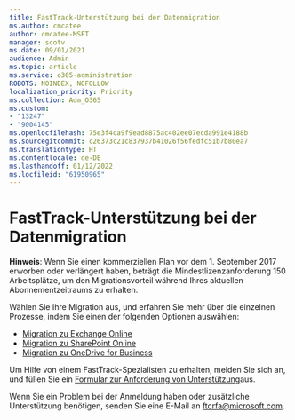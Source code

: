 ```yaml
---
title: FastTrack-Unterstützung bei der Datenmigration
ms.author: cmcatee
author: cmcatee-MSFT
manager: scotv
ms.date: 09/01/2021
audience: Admin
ms.topic: article
ms.service: o365-administration
ROBOTS: NOINDEX, NOFOLLOW
localization_priority: Priority
ms.collection: Adm_O365
ms.custom:
- "13247"
- "9004145"
ms.openlocfilehash: 75e3f4ca9f9ead8875ac402ee07ecda991e4188b
ms.sourcegitcommit: c26373c21c837937b41026f56fedfc51b7b80ea7
ms.translationtype: HT
ms.contentlocale: de-DE
ms.lasthandoff: 01/12/2022
ms.locfileid: "61950965"
---
```

# <a name="fasttrack-assistance-with-data-migration"></a>FastTrack-Unterstützung bei der Datenmigration

**Hinweis**: Wenn Sie einen kommerziellen Plan vor dem 1. September 2017 erworben oder verlängert haben, beträgt die Mindestlizenzanforderung 150 Arbeitsplätze, um den Migrationsvorteil während Ihres aktuellen Abonnementzeitraums zu erhalten.

Wählen Sie Ihre Migration aus, und erfahren Sie mehr über die einzelnen Prozesse, indem Sie einen der folgenden Optionen auswählen: 

- [Migration zu Exchange Online](https://go.microsoft.com/fwlink/?linkid=2125831)
- [Migration zu SharePoint Online](https://go.microsoft.com/fwlink/?linkid=2125639)
- [Migration zu OneDrive for Business](https://go.microsoft.com/fwlink/?linkid=2125463)

Um Hilfe von einem FastTrack-Spezialisten zu erhalten, melden Sie sich an, und füllen Sie ein [Formular zur Anforderung von Unterstützung](https://go.microsoft.com/fwlink/?linkid=2125443)aus.

Wenn Sie ein Problem bei der Anmeldung haben oder zusätzliche Unterstützung benötigen, senden Sie eine E-Mail an ftcrfa@microsoft.com.